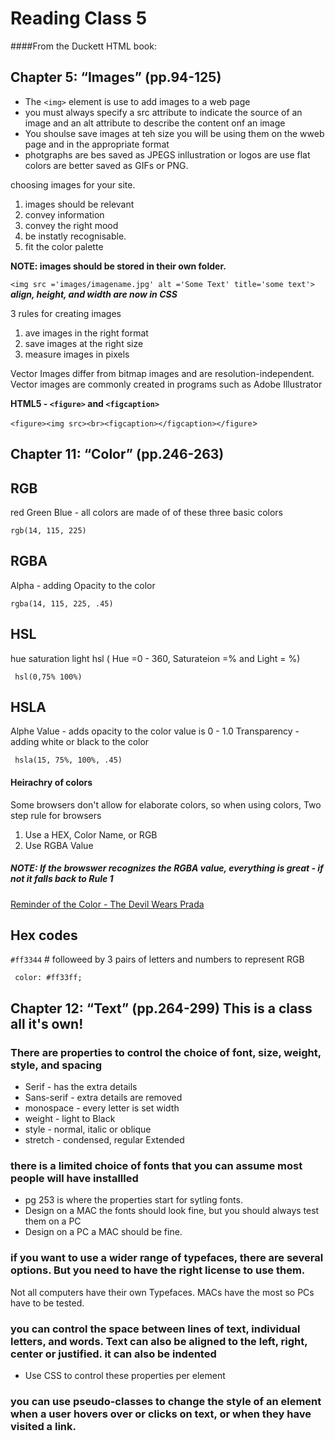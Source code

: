 # Reading Class 5
####From the Duckett HTML book:

## Chapter 5: “Images” (pp.94-125)
- The `<img>` element is use to add images to a web page
- you must always specify a src attribute to indicate the source of an image and an alt attribute to describe the content onf an image
- You shoulse save images at teh size you will be using them on the wweb page and in the appropriate format
- photgraphs are bes saved as JPEGS inllustration or logos are use flat colors are better saved as GIFs or PNG.

choosing images for your site.
1. images should be relevant
1. convey information
1. convey the right mood
1. be instatly recognisable.
1. fit the color palette

**NOTE: images should be stored in their own folder.**

`<img src ='images/imagename.jpg' alt ='Some Text' title='some text'>`
***align, height, and width are now in CSS***

3 rules for creating images
1. ave images in the right format
1. save images at the right size
1. measure images in pixels

Vector Images differ from bitmap images and are resolution-independent. Vector images are commonly created in programs such as Adobe Illustrator

**HTML5 - `<figure>` and `<figcaption>`**

`<figure><img src><br><figcaption></figcaption></figure`>


## Chapter 11: “Color” (pp.246-263)
## RGB  
red Green Blue - all colors are made of of these three basic colors

``` rgb(14, 115, 225) ```


## RGBA
Alpha - adding Opacity to the color

``` rgba(14, 115, 225, .45) ```

## HSL 
hue saturation light
hsl ( Hue =0 - 360, Saturateion =% and Light = %)

``` hsl(0,75% 100%)```

## HSLA
Alphe Value - adds opacity to the color  value is 0 - 1.0  Transparency - adding white or black to the color

``` hsla(15, 75%, 100%, .45)```

#### Heirachry of colors
Some browsers don't allow for elaborate colors, so when using colors, Two step rule for browsers
1. Use a HEX, Color Name, or RGB
2. Use RGBA Value

##### NOTE: If the browswer recognizes the RGBA value, everything is great - if not it falls back to Rule 1

[Reminder of the Color - The Devil Wears Prada](https://www.youtube.com/watch?v=Yj8mHwvFxMc)

## Hex codes  
``` #ff3344 ``` # followeed by 3 pairs of letters and numbers to represent RGB

``` color: #ff33ff;```




## Chapter 12: “Text” (pp.264-299) This is a class all it's own!


### There are properties to control the choice of font, size, weight, style, and spacing
- Serif - has the extra details
- Sans-serif - extra details are removed
- monospace - every letter is set width
- weight - light to Black
- style - normal, italic or oblique
- stretch - condensed, regular Extended




### there is a limited choice of fonts that you can assume most people will have installled

- pg 253 is where the properties start for sytling fonts.
- Design on a MAC the fonts should look fine, but you should always test them on a PC
- Design on a PC a MAC should be fine.





### if you want to use a wider range of typefaces, there are several options. But you need to have the right license to use them.

Not all computers have their own Typefaces. MACs have the most so PCs have to be tested. 

### you can control the space between lines of text, individual letters, and words.  Text can also be aligned to the left, right, center or justified. it can also be indented

- Use CSS to control these properties per element

### you can use pseudo-classes to change the style of an element when a user hovers over or clicks on text, or when they have visited a link.

